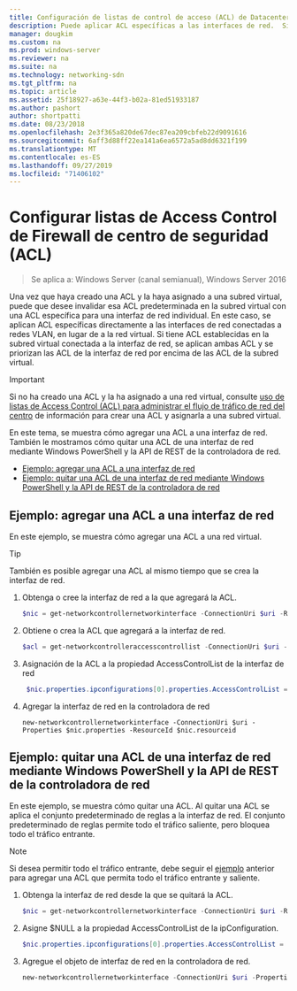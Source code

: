 ```yaml
---
title: Configuración de listas de control de acceso (ACL) de Datacenter Firewall
description: Puede aplicar ACL específicas a las interfaces de red.  Si también se establecen ACL en la subred virtual a la que está conectada la interfaz de red, se aplican ambas ACL, pero las ACL de la interfaz de red se priorizan por encima de las ACL de la subred virtual.
manager: dougkim
ms.custom: na
ms.prod: windows-server
ms.reviewer: na
ms.suite: na
ms.technology: networking-sdn
ms.tgt_pltfrm: na
ms.topic: article
ms.assetid: 25f18927-a63e-44f3-b02a-81ed51933187
ms.author: pashort
author: shortpatti
ms.date: 08/23/2018
ms.openlocfilehash: 2e3f365a820de67dec87ea209cbfeb22d9091616
ms.sourcegitcommit: 6aff3d88ff22ea141a6ea6572a5ad8dd6321f199
ms.translationtype: MT
ms.contentlocale: es-ES
ms.lasthandoff: 09/27/2019
ms.locfileid: "71406102"
---
```

# <a name="configure-datacenter-firewall-access-control-lists-acls"></a>Configurar listas de Access Control de Firewall de centro de seguridad (ACL)

>Se aplica a: Windows Server (canal semianual), Windows Server 2016

Una vez que haya creado una ACL y la haya asignado a una subred virtual, puede que desee invalidar esa ACL predeterminada en la subred virtual con una ACL específica para una interfaz de red individual.  En este caso, se aplican ACL específicas directamente a las interfaces de red conectadas a redes VLAN, en lugar de a la red virtual. Si tiene ACL establecidas en la subred virtual conectada a la interfaz de red, se aplican ambas ACL y se priorizan las ACL de la interfaz de red por encima de las ACL de la subred virtual.

>[!IMPORTANT]
>Si no ha creado una ACL y la ha asignado a una red virtual, consulte [uso de listas de Access Control (ACL) para administrar el flujo de tráfico de red del centro](Use-Access-Control-Lists--ACLs--to-Manage-Datacenter-Network-Traffic-Flow.md) de información para crear una ACL y asignarla a una subred virtual.  

En este tema, se muestra cómo agregar una ACL a una interfaz de red. También le mostramos cómo quitar una ACL de una interfaz de red mediante Windows PowerShell y la API de REST de la controladora de red.

- [Ejemplo: agregar una ACL a una interfaz de red](#example-add-an-acl-to-a-network-interface)
- [Ejemplo: quitar una ACL de una interfaz de red mediante Windows PowerShell y la API de REST de la controladora de red](#example-remove-an-acl-from-a-network-interface-by-using-windows-powershell-and-the-network-controller-rest-api)


## <a name="example-add-an-acl-to-a-network-interface"></a>Ejemplo: agregar una ACL a una interfaz de red
En este ejemplo, se muestra cómo agregar una ACL a una red virtual. 

>[!TIP]
>También es posible agregar una ACL al mismo tiempo que se crea la interfaz de red.

1. Obtenga o cree la interfaz de red a la que agregará la ACL.
 
   ```PowerShell
   $nic = get-networkcontrollernetworkinterface -ConnectionUri $uri -ResourceId "MyVM_Ethernet1"
   ```
 
2. Obtiene o crea la ACL que agregará a la interfaz de red.
 
   ```PowerShell
   $acl = get-networkcontrolleraccesscontrollist -ConnectionUri $uri -resourceid "AllowAllACL"
   ```
 
3. Asignación de la ACL a la propiedad AccessControlList de la interfaz de red
 
   ```PowerShell
    $nic.properties.ipconfigurations[0].properties.AccessControlList = $acl
   ```
 
4. Agregar la interfaz de red en la controladora de red
 
   ```
   new-networkcontrollernetworkinterface -ConnectionUri $uri -Properties $nic.properties -ResourceId $nic.resourceid
   ```
 
## <a name="example-remove-an-acl-from-a-network-interface-by-using-windows-powershell-and-the-network-controller-rest-api"></a>Ejemplo: quitar una ACL de una interfaz de red mediante Windows PowerShell y la API de REST de la controladora de red
En este ejemplo, se muestra cómo quitar una ACL. Al quitar una ACL se aplica el conjunto predeterminado de reglas a la interfaz de red. El conjunto predeterminado de reglas permite todo el tráfico saliente, pero bloquea todo el tráfico entrante.

>[!NOTE]
>Si desea permitir todo el tráfico entrante, debe seguir el [ejemplo](#example-add-an-acl-to-a-network-interface) anterior para agregar una ACL que permita todo el tráfico entrante y saliente.


1. Obtenga la interfaz de red desde la que se quitará la ACL.<br>
   ```PowerShell
   $nic = get-networkcontrollernetworkinterface -ConnectionUri $uri -ResourceId "MyVM_Ethernet1"
   ```
 
2. Asigne $NULL a la propiedad AccessControlList de la ipConfiguration.<br>
   ```PowerShell
   $nic.properties.ipconfigurations[0].properties.AccessControlList = $null
   ```
 
3. Agregue el objeto de interfaz de red en la controladora de red.<br>
   ```PowerShell
   new-networkcontrollernetworkinterface -ConnectionUri $uri -Properties $nic.properties -ResourceId $nic.resourceid
   ```
